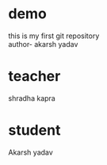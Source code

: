 # demo
this is my first git repository
<br>
author- akarsh yadav

# teacher

shradha kapra


# student 
Akarsh yadav